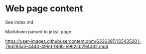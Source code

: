 # Web page content

See index.md

Markdown parsed to jekyll page



https://user-images.githubusercontent.com/6336397/165435201-76d283a5-4440-499d-bfdb-e962cb294d62.mp4


